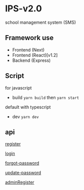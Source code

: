 # IPS-v2.0

school management system (SMS)

## Framework use

- Frontend (Next)
- Frontend (React)[v1.2]
- Backend (Express)

## Script

for javascript

- build `yarn build`
  then `yarn start`

default with typescript

- dev `yarn dev`

## api

[register](/api/register)

[login](/api/login)

[forgot-password](/api/forgot-password)

[update-password](/api/update-password)

[adminRegister]('/admin/v1/register')
